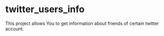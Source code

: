 # twitter_users_info
This project allows You to get information about friends of certain twitter account.
